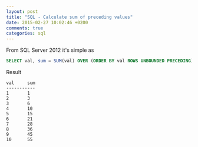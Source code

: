 ```yaml
---
layout: post
title: "SQL - Calculate sum of preceding values"
date: 2015-02-27 10:02:46 +0200
comments: true
categories: sql
---
```


From SQL Server 2012 it's simple as

``` sql
SELECT val, sum = SUM(val) OVER (ORDER BY val ROWS UNBOUNDED PRECEDING) FROM #tab;
```

Result

```
val     sum
-----------
1		1
2		3
3		6
4		10
5		15
6		21
7		28
8		36
9		45
10		55
```
